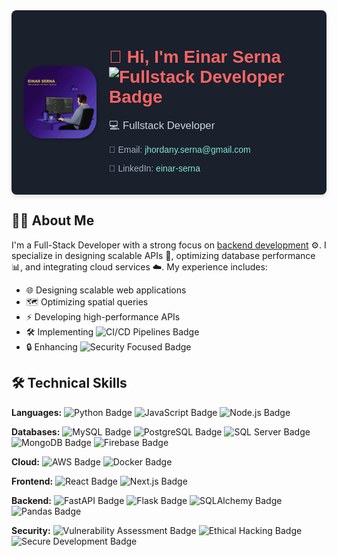 <div style="background-color:#1a202c; color:#f7fafc; padding:20px; text-align:center; border-radius:8px; font-family: 'Arial', sans-serif; box-shadow: 0 4px 6px rgba(0, 0, 0, 0.1);">
  <div style="display: flex; align-items: center; justify-content: center; gap: 20px; max-width: 800px; margin: 0 auto;">
    <img
      src="https://github.com/Master-Git-Hack/Master-Git-Hack/blob/main/Banner.jpeg"
      alt="Developer with Laptop"
      style="border-radius: 30px; /* Ajusta el valor para redondear los bordes */
             width: 25%; /* Para que la imagen intente ocupar todo el ancho del contenedor */
             height: 25%; /* Para mantener la proporción de aspecto */
             object-fit: contain; /* Asegura que la imagen completa se vea dentro del contenedor sin recortarse, manteniendo su proporción */
             box-shadow: 2px 2px 5px rgba(0, 0, 0, 0.2);"
    />
    <div style="text-align: left;">
      <h1 style="font-size: 2em; color: #f56565; margin-bottom: 10px;">👋 Hi, I'm Einar Serna <img src="https://img.shields.io/badge/Fullstack-Developer-blue.svg?style=flat-square" alt="Fullstack Developer Badge"></h1>
      <p style="font-size: 1.2em; color: #cbd5e0; margin-bottom: 10px;">💻 Fullstack Developer</p>
      <p style="font-size: 1em; color: #a0aec0; margin-bottom: 5px;">📧 Email: <a href="mailto:jhordany.serna@gmail.com" style="color: #81e6d9; text-decoration: none; hover:text-decoration: underline;">jhordany.serna@gmail.com</a></p>
      <p style="font-size: 1em; color: #a0aec0;">🔗 LinkedIn: <a href="https://www.linkedin.com/in/einar-serna/" style="color: #81e6d9; text-decoration: none; hover:text-decoration: underline;">einar-serna</a></p>
    </div>
  </div>
</div>

## 👨‍💻 About Me

I'm a Full-Stack Developer with a strong focus on <ins>backend development</ins> ⚙️. I specialize in designing scalable APIs 🚀, optimizing database performance 📊, and integrating cloud services ☁️. My experience includes:

* 🌐 Designing scalable web applications
* 🗺️ Optimizing spatial queries
* ⚡ Developing high-performance APIs
* 🛠️ Implementing <img src="https://img.shields.io/badge/CI/CD-Pipelines-brightgreen.svg?style=flat-square" alt="CI/CD Pipelines Badge">
* 🔒 Enhancing <img src="https://img.shields.io/badge/Security-Focused-yellow.svg?style=flat-square" alt="Security Focused Badge">

## 🛠️ Technical Skills

**Languages:** <img src="https://img.shields.io/badge/Python-3776AB?style=for-the-badge&logo=python&logoColor=ffdd54" alt="Python Badge"> <img src="https://img.shields.io/badge/JavaScript-F7DF1E?style=for-the-badge&logo=javascript&logoColor=black" alt="JavaScript Badge"> <img src="https://img.shields.io/badge/Node.js-339933?style=for-the-badge&logo=nodedotjs&logoColor=white" alt="Node.js Badge">

**Databases:** <img src="https://img.shields.io/badge/MySQL-005C84?style=for-the-badge&logo=mysql&logoColor=white" alt="MySQL Badge"> <img src="https://img.shields.io/badge/PostgreSQL-316192?style=for-the-badge&logo=postgresql&logoColor=white" alt="PostgreSQL Badge"> <img src="https://img.shields.io/badge/SQL_Server-CC2927?style=for-the-badge&logo=microsoft-sql-server&logoColor=white" alt="SQL Server Badge"> <img src="https://img.shields.io/badge/MongoDB-%234ea94b.svg?style=for-the-badge&logo=mongodb&logoColor=white" alt="MongoDB Badge"> <img src="https://img.shields.io/badge/Firebase-FFCA28?style=for-the-badge&logo=firebase&logoColor=black" alt="Firebase Badge">

**Cloud:** <img src="https://img.shields.io/badge/Amazon_AWS-232F3E?style=for-the-badge&logo=amazon-aws&logoColor=white" alt="AWS Badge"> <img src="https://img.shields.io/badge/Docker-2CA5E0?style=for-the-badge&logo=docker&logoColor=white" alt="Docker Badge">

**Frontend:** <img src="https://img.shields.io/badge/React-20232A?style=for-the-badge&logo=react&logoColor=61DAFB" alt="React Badge"> <img src="https://img.shields.io/badge/Next.js-000000?style=for-the-badge&logo=nextdotjs&logoColor=white" alt="Next.js Badge">

**Backend:** <img src="https://img.shields.io/badge/FastAPI-009688?style=for-the-badge&logo=fastapi&logoColor=white" alt="FastAPI Badge"> <img src="https://img.shields.io/badge/Flask-000000?style=for-the-badge&logo=flask&logoColor=white" alt="Flask Badge"> <img src="https://img.shields.io/badge/SQLAlchemy-E91E63?style=for-the-badge&logo=sqlalchemy&logoColor=white" alt="SQLAlchemy Badge"> <img src="https://img.shields.io/badge/Pandas-150458?style=for-the-badge&logo=pandas&logoColor=white" alt="Pandas Badge">

**Security:** <img src="https://img.shields.io/badge/Vulnerability-Assessment-red.svg?style=flat-square" alt="Vulnerability Assessment Badge"> <img src="https://img.shields.io/badge/Ethical-Hacking-orange.svg?style=flat-square" alt="Ethical Hacking Badge"> <img src="https://img.shields.io/badge/Secure-Development-brightgreen.svg?style=flat-square" alt="Secure Development Badge">

